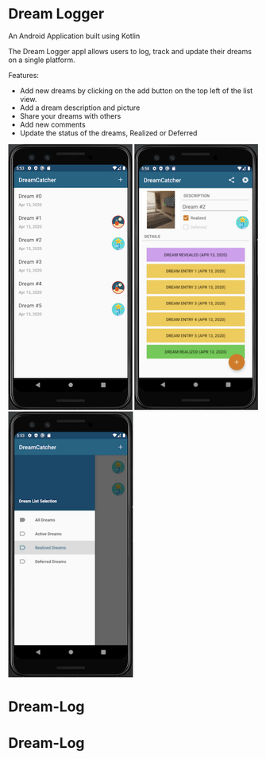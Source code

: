 # Dream Logger

An Android Application built using Kotlin

The Dream Logger appl allows users to log, track and update their dreams on a single platform.

Features:

- Add new dreams by clicking on the add button on the top left of the list view.
- Add a dream description and picture
- Share your dreams with others
- Add new comments
- Update the status of the dreams, Realized or Deferred

<img src="images/List.png" >  <img src="images/Detail.png" height=534 >  <img src="images/Selection.png" height=534> 
# Dream-Log
# Dream-Log
